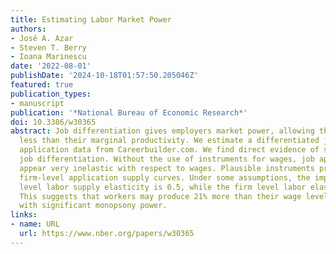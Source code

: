 ```yaml
---
title: Estimating Labor Market Power
authors:
- José A. Azar
- Steven T. Berry
- Ioana Marinescu
date: '2022-08-01'
publishDate: '2024-10-18T01:57:50.205046Z'
featured: true
publication_types:
- manuscript
publication: '*National Bureau of Economic Research*'
doi: 10.3386/w30365
abstract: Job differentiation gives employers market power, allowing them to pay workers
  less than their marginal productivity. We estimate a differentiated jobs model using
  application data from Careerbuilder.com. We find direct evidence of substantial
  job differentiation. Without the use of instruments for wages, job applications
  appear very inelastic with respect to wages. Plausible instruments produce elastic
  firm-level application supply curves. Under some assumptions, the implied market
  level labor supply elasticity is 0.5, while the firm level labor elasticity is 4.8.
  This suggests that workers may produce 21% more than their wage level, consistent
  with significant monopsony power.
links:
- name: URL
  url: https://www.nber.org/papers/w30365
---
```

